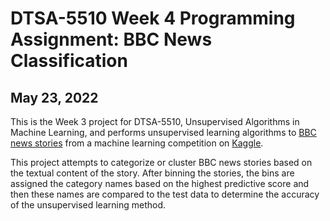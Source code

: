 # DTSA-5510 Week 4 Programming Assignment: BBC News Classification
## May 23, 2022

This is the Week 3 project for DTSA-5510, Unsupervised Algorithms in Machine Learning, and performs unsupervised learning algorithms to [BBC news stories](https://www.kaggle.com/competitions/learn-ai-bbc/overview) from a machine learning competition on [Kaggle](https://www.kaggle.com).
  
This project attempts to categorize or cluster BBC news stories based on the textual content of the story. After binning the stories, the bins are assigned the category names based on the highest predictive score and then these names are compared to the test data to determine the accuracy of the unsupervised learning method.
